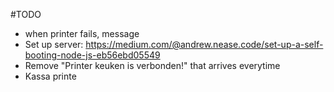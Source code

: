 #TODO
- when printer fails, message
- Set up server: https://medium.com/@andrew.nease.code/set-up-a-self-booting-node-js-eb56ebd05549
- Remove "Printer keuken is verbonden!" that arrives everytime
- Kassa printe